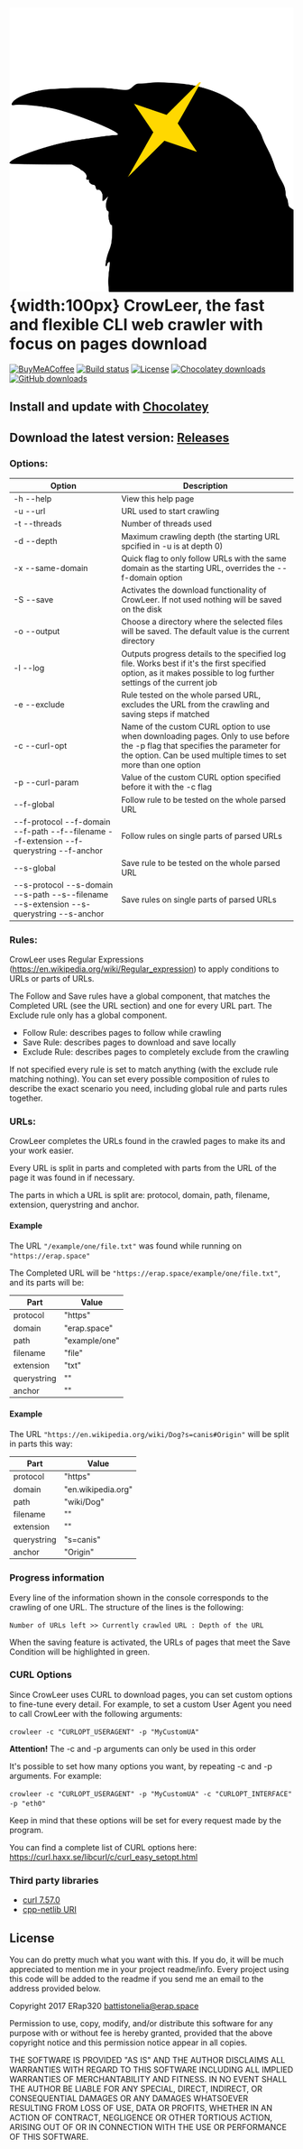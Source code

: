 # ![Logo](https://github.com/ERap320/CrowLeer/raw/master/icons/githublogo.png){width:100px} CrowLeer, the fast and flexible CLI web crawler with focus on pages download

[![BuyMeACoffee](https://img.shields.io/badge/coffee-donate-yellow.svg?logo=buy-me-a-coffee)](https://buymeacoff.ee/erap320)
[![Build status](https://ci.appveyor.com/api/projects/status/f0flhq9s2ujyiibu?svg=true)](https://ci.appveyor.com/project/ERap320/crowleer)
[![License](https://img.shields.io/github/license/ERap320/CrowLeer.svg?color=brightgreen)](https://github.com/ERap320/CrowLeer/blob/master/LICENSE.txt)
[![Chocolatey downloads](https://img.shields.io/chocolatey/dt/CrowLeer.svg?color=brightgreen&label=Chocolatey%20downloads)](https://chocolatey.org/packages/crowleer)
[![GitHub downloads](https://img.shields.io/github/downloads/ERap320/CrowLeer/total.svg?label=GitHub%20downloads)](https://github.com/ERap320/CrowLeer/releases)

## Install and update with [Chocolatey](https://chocolatey.org/packages/crowleer/)
## Download the latest version: [Releases](https://github.com/ERap320/CrowLeer/releases)

### Options:

| Option                                                                                  | Description                                                                                                                                                                                         |
|-----------------------------------------------------------------------------------------|-----------------------------------------------------------------------------------------------------------------------------------------------------------------------------------------------------|
| -h --help                                                                               | View this help page                                                                                                                                                                                 |
| -u --url                                                                                | URL used to start crawling                                                                                                                                                                          |
| -t --threads                                                                            | Number of threads used                                                                                                                                                                              |
| -d --depth                                                                              | Maximum crawling depth (the starting URL spcified in -u is at depth 0)                                                                                                                              |
| -x --same-domain                                                                        | Quick flag to only follow URLs with the same domain as the starting URL, overrides the --f-domain option                                                                                            |
| -S --save                                                                               | Activates the download functionality of CrowLeer. If not used nothing will be saved on the disk                                                                                                     |
| -o --output                                                                             | Choose a directory where the selected files will be saved. The default value is the current directory                                                                                               |
| -l --log                                                                                | Outputs progress details to the specified log file. Works best if it's the first specified option, as it makes possible to log further settings of the current job                                  |
| -e --exclude                                                                            | Rule tested on the whole parsed URL, excludes the URL from the crawling and saving steps if matched                                                                                                 |
| -c --curl-opt                                                                           | Name of the custom CURL option to use when downloading pages. Only to use before the -p flag that specifies the parameter for the option. Can be used multiple times to set more than one option |
| -p --curl-param                                                                         | Value of the custom CURL option specified before it with the -c flag                                                                                                                                |
| --f-global                                                                              | Follow rule to be tested on the whole parsed URL                                                                                                                                                    |
| --f-protocol --f-domain --f-path --f--filename --f-extension --f-querystring --f-anchor | Follow rules on single parts of parsed URLs                                                                                                                                                         |
| --s-global                                                                              | Save rule to be tested on the whole parsed URL                                                                                                                                                      |
| --s-protocol --s-domain --s-path --s--filename --s-extension --s-querystring --s-anchor | Save rules on single parts of parsed URLs                                                                                                                                                           |

### Rules:

CrowLeer uses Regular Expressions (https://en.wikipedia.org/wiki/Regular_expression) to apply conditions to URLs or parts of URLs.

The Follow and Save rules have a global component, that matches the Completed URL (see the URL section) and one for every URL part.
The Exclude rule only has a global component.

* Follow Rule: describes pages to follow while crawling
* Save Rule: describes pages to download and save locally
* Exclude Rule: describes pages to completely exclude from the crawling

If not specified every rule is set to match anything (with the exclude rule matching nothing). You can set every possible composition of rules to describe the exact scenario you need, including global rule and parts rules together.

### URLs:

CrowLeer completes the URLs found in the crawled pages to make its and your work easier.

Every URL is split in parts and completed with parts from the URL of the page it was found in if necessary.

The parts in which a URL is split are: protocol, domain, path, filename, extension, querystring and anchor.

#### Example

The URL ```"/example/one/file.txt"``` was found while running on ```"https://erap.space"```

The Completed URL will be ```"https://erap.space/example/one/file.txt"```, and its parts will be:

| Part        | Value         |
|-------------|---------------|
| protocol    | "https"       |
| domain      | "erap.space"  |
| path        | "example/one" |
| filename    | "file"        |
| extension   | "txt"         |
| querystring | ""            |
| anchor      | ""            |

#### Example

The URL ```"https://en.wikipedia.org/wiki/Dog?s=canis#Origin"``` will be split in parts this way:

| Part        | Value              |
|-------------|--------------------|
| protocol    | "https"            |
| domain      | "en.wikipedia.org" |
| path        | "wiki/Dog"         |
| filename    | ""                 |
| extension   | ""                 |
| querystring | "s=canis"          |
| anchor      | "Origin"           |

### Progress information

Every line of the information shown in the console corresponds to the crawling of one URL. The structure of the lines is the following:

```Number of URLs left >> Currently crawled URL : Depth of the URL```

When the saving feature is activated, the URLs of pages that meet the Save Condition will be highlighted in green.

### CURL Options
Since CrowLeer uses CURL to download pages, you can set custom options to fine-tune every detail.
For example, to set a custom User Agent you need to call CrowLeer with the following arguments:

```crowleer -c "CURLOPT_USERAGENT" -p "MyCustomUA"```

__Attention!__ The -c and -p arguments can only be used in this order

It's possible to set how many options you want, by repeating -c and -p arguments. For example:

```crowleer -c "CURLOPT_USERAGENT" -p "MyCustomUA" -c "CURLOPT_INTERFACE" -p "eth0"```

Keep in mind that these options will be set for every request made by the program.

You can find a complete list of CURL options here: https://curl.haxx.se/libcurl/c/curl_easy_setopt.html

### Third party libraries

* [curl 7.57.0](https://curl.haxx.se/)
* [cpp-netlib URI](https://github.com/cpp-netlib/uri)

## License

You can do pretty much what you want with this. If you do, it will be much appreciated to mention me in your project readme/info. Every project using this code will be added to the readme if you send me an email to the address provided below.

Copyright 2017 ERap320 battistonelia@erap.space

Permission to use, copy, modify, and/or distribute this software for any purpose with or without fee is hereby granted, provided that the above copyright notice and this permission notice appear in all copies.

THE SOFTWARE IS PROVIDED "AS IS" AND THE AUTHOR DISCLAIMS ALL WARRANTIES WITH REGARD TO THIS SOFTWARE INCLUDING ALL IMPLIED WARRANTIES OF MERCHANTABILITY AND FITNESS. IN NO EVENT SHALL THE AUTHOR BE LIABLE FOR ANY SPECIAL, DIRECT, INDIRECT, OR CONSEQUENTIAL DAMAGES OR ANY DAMAGES WHATSOEVER RESULTING FROM LOSS OF USE, DATA OR PROFITS, WHETHER IN AN ACTION OF CONTRACT, NEGLIGENCE OR OTHER TORTIOUS ACTION, ARISING OUT OF OR IN CONNECTION WITH THE USE OR PERFORMANCE OF THIS SOFTWARE.